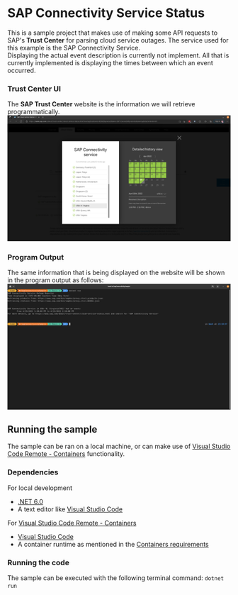 # SAP Connectivity Service Status
This is a sample project that makes use of making some API requests to SAP's **Trust Center**
for parsing cloud service outages. The service used for this example is the SAP Connectivity Service.  
Displaying the actual event description is currently not implement. All that is currently implemented 
is displaying the times between which an event occurred.

### Trust Center UI
The **SAP Trust Center**  website is the information we will retrieve programmatically.
![TrustCenterUI](docs/images/TrustCenterScreenshot.png)

### Program Output
The same information that is being displayed on the website will be shown in the program output as follows:  
![TerminalOutput](docs/images/TerminalRun.png)


## Running the sample
The sample can be ran on a local machine, or can make use of [Visual Studio Code Remote - Containers](https://code.visualstudio.com/docs/remote/containers) functionality. 

### Dependencies
For local development
 - [.NET 6.0](https://dotnet.microsoft.com/en-us/download/dotnet/6.0)  
 - A text editor like [Visual Studio Code](https://code.visualstudio.com/)

For [Visual Studio Code Remote - Containers](https://code.visualstudio.com/docs/remote/containers)  
 - [Visual Studio Code](https://code.visualstudio.com/)
 - A container runtime as mentioned in the [Containers requirements](https://code.visualstudio.com/docs/remote/containers#_system-requirements)  

### Running the code
The sample can be executed with the following terminal command: `dotnet run`